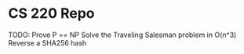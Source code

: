 # CS 220 Repo

TODO:
Prove P == NP
Solve the Traveling Salesman problem in O(n^3)
Reverse a SHA256 hash
